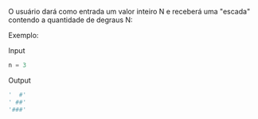 O usuário dará como entrada um valor inteiro N e receberá uma "escada" contendo a quantidade de degraus N:

Exemplo:

Input  
```python
n = 3
```  

Output
```python
'  #'
' ##'
'###'
```
